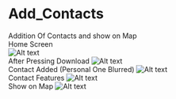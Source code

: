 # Add_Contacts
Addition Of Contacts and show on Map<br/>
Home Screen <br/>
![Alt text](https://github.com/CP-OJHA/Add_Contacts/blob/master/Screenshot/Screenshot_2017-08-27-19-17-50.png "Home Screen")<br/>
After Pressing Download
![Alt text](https://github.com/CP-OJHA/Add_Contacts/blob/master/Screenshot/Screenshot_2017-08-27-19-17-57.png "Home Screen")<br/>
Contact Added (Personal One Blurred)
![Alt text](https://github.com/CP-OJHA/Add_Contacts/blob/master/Screenshot/Screenshot_2017-08-27-19-18-53.png "Home Screen")<br/>
Contact Features
![Alt text](https://github.com/CP-OJHA/Add_Contacts/blob/master/Screenshot/Screenshot_2017-08-27-19-20-13.png "Home Screen")<br/>
Show on Map
![Alt text](https://github.com/CP-OJHA/Add_Contacts/blob/master/Screenshot/Screenshot_2017-08-27-19-20-15.png "Home Screen")

